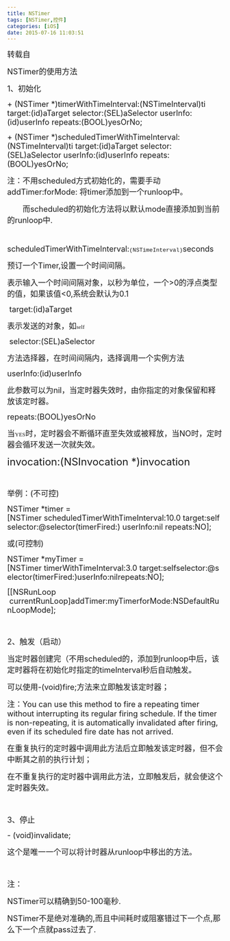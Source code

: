 ```yaml
---
title: NSTimer
tags: [NSTimer,控件]
categories: [iOS]
date: 2015-07-16 11:03:51
---
```


<span style="font-size: 18px;">转载自</span>

<span style="font-size: 18px;">NSTimer的使用方法</span>

<span style="font-size: 18px;">1、初始化</span>

<span style="font-size: 18px;">+ (NSTimer *)timerWithTimeInterval:(NSTimeInterval)ti target:(id)aTarget selector:(SEL)aSelector userInfo:(id)userInfo repeats:(BOOL)yesOrNo;</span>

<span style="font-size: 18px;">
</span>

<span style="font-size: 18px;">+ (NSTimer *)scheduledTimerWithTimeInterval:(NSTimeInterval)ti target:(id)aTarget selector:(SEL)aSelector userInfo:(id)userInfo repeats:(BOOL)yesOrNo;</span>

<span style="font-size: 18px;">
</span>

<span style="font-size: 18px;">注：不用scheduled方式初始化的，需要手动addTimer:forMode: 将timer添加到一个runloop中。</span>

<span style="font-size: 18px;">　　而scheduled的初始化方法将以默认mode直接添加到当前的runloop中.</span>

&nbsp;

<span style="color: rgb(51, 51, 51); font-family: Arial; font-size: 14px; line-height: 26px;"></span><span style="color: rgb(51, 51, 51); font-family: Arial; font-size: 14px; line-height: 26px; background-color: rgb(255, 255, 255);"></span>

<span style="font-size: 18px;">scheduledTimerWithTimeInterval:<span style="font-size: 13px; font-family: Courier;">(NSTimeInterval)</span>seconds &nbsp;</span>

<span style="font-size: 18px;">预订一个Timer,设置一个时间间隔。</span>

<span style="font-size: 18px;">表示输入一个时间间隔对象，以秒为单位，一个&gt;0的浮点类型的值，如果该值&lt;0,系统会默认为0.1</span>

<span style="font-size: 18px;">&nbsp;target:(id)aTarget</span>

<span style="font-size: 18px;">表示发送的对象，如<span style="font-size: 13px; font-family: &#39;Lucida Grande&#39;;">self</span></span>

<span style="font-size: 18px;">&nbsp;selector:(SEL)aSelector</span>

<span style="font-size: 18px;">方法选择器，在时间间隔内，选择调用一个实例方法</span>

<span style="font-size: 18px;">userInfo:(id)userInfo</span>

<span style="font-size: 18px;">此参数可以为nil，当定时器失效时，由你指定的对象保留和释放该定时器。</span>

<span style="font-size: 18px;">repeats:(BOOL)yesOrNo</span>

<span style="font-size: 18px;">当<span style="font-size: 13px; font-family: &#39;Lucida Grande&#39;;">YES</span>时，定时器会不断循环直至失效或被释放，当NO时，定时器会循环发送一次就失效。</span>

<span style="font-size: 24px;">invocation:(NSInvocation *)invocation</span>

&nbsp;

<span style="font-size: 18px;">举例：(不可控)</span>

<span style="font-size: 18px;">NSTimer *timer&nbsp;= [NSTimer&nbsp;scheduledTimerWithTimeInterval:10.0&nbsp;target:self&nbsp;selector:@selector(timerFired:)&nbsp;userInfo:nil&nbsp;repeats:NO];</span>

<span style="font-size: 18px;">或(可控制)</span>

<span style="font-size: 18px;">NSTimer *<span class="s1">myTimer</span><span class="s2">&nbsp;= [</span><span class="s3">NSTimer&nbsp;</span>timerWithTimeInterval<span class="s2">:</span><span class="s4">3.0&nbsp;</span>target<span class="s2">:</span><span class="s5">self</span>selector<span class="s2">:</span><span class="s5">@selector</span><span class="s2">(timerFired:)</span>userInfo<span class="s2">:</span><span class="s5">nil</span>repeats<span class="s2">:</span><span class="s5">NO</span><span class="s2">]</span><span class="s2">;</span></span>

<span style="font-size: 18px;"><span class="s2">[[</span><span class="s3">NSRunLoop &nbsp;</span>currentRunLoop<span class="s2">]</span>addTimer<span class="s2">:</span><span class="s1">myTimer</span>forMode<span class="s2">:</span><span class="s3">NSDefaultRunLoopMode</span><span class="s2">];</span></span>

<span style="font-size: 18px;">&nbsp;</span>

<span style="font-size: 18px;">2、触发（启动）</span>

<span style="font-size: 18px;">当定时器创建完（不用scheduled的，添加到runloop中后，该定时器将在初始化时指定的timeInterval秒后自动触发。</span>

<span style="font-size: 18px;"></span>

<span style="font-size: 18px;">可以使用-(void)fire;方法来立即触发该定时器；</span>

<span style="font-size: 18px;">注：You can use this method to fire a repeating timer without interrupting its regular firing schedule. If the timer is non-repeating, it is automatically invalidated after firing, even if its scheduled fire date has not arrived.</span>

<span style="font-size: 18px;">在重复执行的定时器中调用此方法后立即触发该定时器，但不会中断其之前的执行计划；</span>

<span style="font-size: 18px;">在不重复执行的定时器中调用此方法，立即触发后，就会使这个定时器失效。</span>

<span style="font-size: 18px;">&nbsp;</span>

<span style="font-size: 18px;">3、停止</span>

<span style="font-size: 18px;">- (void)invalidate;</span>

<span style="font-size: 18px;">这个是唯一一个可以将计时器从runloop中移出的方法。</span>

<span style="font-size: 18px;">&nbsp;</span>

<span style="font-size: 18px;">注：</span>

<span style="font-size: 18px;">NSTimer可以精确到50-100毫秒.</span>

<span style="font-size: 18px;">NSTimer不是绝对准确的,而且中间耗时或阻塞错过下一个点,那么下一个点就pass过去了.</span>